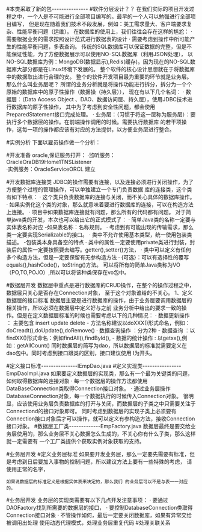 #本类采取了新的包--------------- 
#软件分层设计？？
    在我们实际的项目开发过程之中，一个人是不可能进行全部项目编写的。最早的一个人可以勉强进行全部项目编写，
    但是现在随着我们技术不段发展，例如：美工需求量大、客户端要求复杂、性能平衡问题（运维）。
    在数据库的使用上，我们往往会存在这样的尴尬：
        · 需要根据业务的需求按照设计范式进行数据表的设计
        · 需要考虑到操作中所可能产生的性能平衡问题，多表查询。
    传统的SQL数据库可以保证数据的完整，但是不能保证性能，为了方便数据展示可以使用NO-SQL数据库（利用JSON处理），
    以NO-SQL数据库为例：MongoDB(数据显示),Redis(缓存)。因为现在的NO-SQL数据库大部分都是在Linux环境下发展的。
    整个软件的核心设计思想就在于将数据库中的数据取出进行合理的安。
    整个的软件开发项目最为重要的环节就是业务层。那么什么叫业务层呢？
    所谓的业务分析就是将操作功能进行拆分，拆分为一个个原始的数据库中的原子性操作（数据操（持久层）），
    现在有以下几个名词：
        · 数据层：（Data Access Object 、DAO、数据访问层、持久层），使用JDBC技术进行数据库的原子性操作，
        其中为了考虑到安全性问题，都会使用PreparedStatement接口完成处理。
        · 业务层：（习惯于将这一层称为服务层）：要执行多个数据层的操作。在前端操作调用的时候。需要执行数据库
        的若干项操作，这每一项的操作都应该有对应的方法提供，以方便业务层进行整合。

#实例分析
    下面以雇员操作做一个分析：  
   
#开发准备
    oracle,保证服务打开：
        ·监听服务：OracleOraDB19Home1TNSListener    
        ·实例服务：OracleServiceORCL
    建立

#开发数据库连接类
    JDBC的操作需要有连接，以及连接必须进行关闭操作，为了方便整个过程的管理操作，可以单独建立一个专门负责数据
    库的连接类，这个类有如下特点：
        · 这个类只负责数据库的连接与关闭，而不关心具体的数据库操作。
        · 如果实例化这个类的对象，那么就意味着要进行数据库的连接，可以在构造方法上连接。
        · 项目中如果数据库连接就有问题，那么所有的代码都有问题。
    对于简单java类的开发，本次也可以给出它的正式模式了：
        · 简单Java类的名称一定要与实体表名称对应
            -如果表名称：名称规则。
        · 考虑到有可能出现的传输需求，那么类一定要实现Serializable的接口。
        · 类中不允许使用基本类型，统一使用包装类描述。
            -包装类本身具备空的特点
        · 类中的属性一定要使用private类进行封装，封装后的属性一定要按照要去编写。getter(),setter()方法，
        · 类中可以定义有任何多个构造方法，但是一定要保留有无参构造方法
        · {可选}：可以有选择性的覆写equals(),hashCode()，toString()方法。
    可以将所有的简单Java类称为VO（PO,TO,POJO）,所以可以将该种类保存在vo包中。
    
#数据层开发
    数据层中重点是进行数据库的CRUD操作，在整个的操作过程之中，数据层只关心是否存在Connection对象，
    至于这个对象谁给的不关心。
    1、定义数据层的接口标准
        数据层主要是进行数据库的操作，由于业务层要调用数据层的相关操作，所以必须在数据层中定义好与之前
        业务分析中给出的要求一致的操作。但是在定义数据层标准的时候也需要考虑以下的几种情况：
            · 数据更新操作 ： 主要包含 insert update delete
                - 方法名称建议以doXXX()形式命名，例如：doCreadt(),doUpdate(),doRemove()
            · 数据查询操作 ：分为2种
                - 数据查询 ：以findXX()形式命名：例如findAll(),findById(),
                - 数据的统计操作 : 以getxx(),例如：getAllCount()
        同时数据层的简写为dao，所以数据层的标准就需要定义在dao包中。同时考虑到接口跟类的区别，接口建议使用
           I为开头。
            
#定义接口标准---------------IEmpDao.java
#定义实现类----------------EmpDaoImpl.java
    如果要定义数据层的实现类，那么有一个最为关键类的问题，如何取得数据库的连接对象
        · 每一个数据层的操作方法都使用DataBaseConnection类取得Connection接口对象。
        · 通过业务层操作DatabaseConnection对象，每一个数据执行的时候传入Connection对象。
    很明显，应该使用业务层负责数据库的打开与关闭，而数据层的子类之中只需要关注于Connectiond的接口对象即可。
    同时考虑到数据层的实现子类上必须要有Connection接口对象后才可以操作，就可以定义有参构造方法，接收Connection接口对象。
#数据层工厂类-------------EmpFactory.java
    数据层最终是要交给业务层使用的，那么业务层不关心数据怎么生成的，不关心你有什么子类，那么这样就一定需要有
    一个工厂类提供个获取实例对象获取的支持。
    
#业务层开发
#定义业务层标准
    如果要开发业务层，那么一定要先需要有标准，但是考虑到日后要加入事物的控制问题，所以建议方法上要有一些特殊的考虑，
    请使用正常的名字，
    
    如果说数据层的标准定义是根据实体表来决定的，那么我们 的业务层可以不是与表一一对应的。
#业务层开发
    业务层的实现类需要有以下几点开发注意事项：
        · 要通过DAOFactory找到所需要的数据层的接口， 
        · 要控制DatabaseConnection类取得Connection接口对象
        · 不管操作如何，最后一定要关闭数据库，如果有异常交给被调用出处理
    使用动态代理模式，处理业务层重复代码
#处理关联关系
    
        
